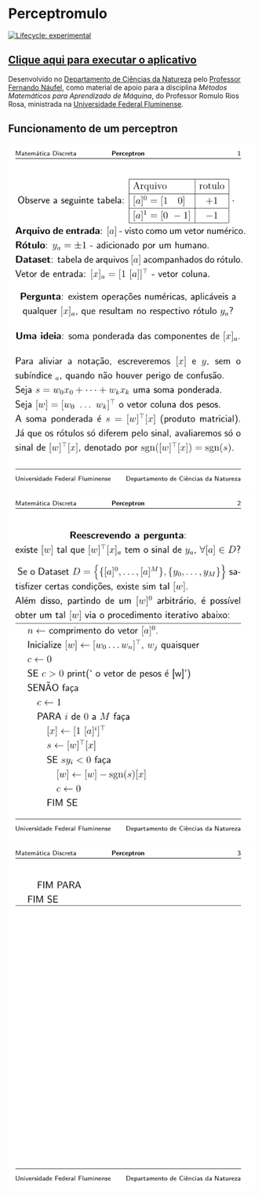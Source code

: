 
<!-- README.md is generated from README.Rmd. Please edit that file -->

# Perceptromulo

<!-- badges: start -->

[![Lifecycle:
experimental](https://img.shields.io/badge/lifecycle-experimental-orange.svg)](https://lifecycle.r-lib.org/articles/stages.html#experimental)
<!-- badges: end -->

## <a href="http://fnaufel-uff.shinyapps.io/PerceptRomulo" target="_blank" rel="nofollow">Clique aqui para executar o aplicativo</a>

Desenvolvido no [Departamento de Ciências da
Natureza](https://depcienciasdanatureza.uff.br/) pelo [Professor
Fernando Náufel](https://fnaufel.github.io/), como material de apoio
para a disciplina *Métodos Matemáticos para Aprendizado de Máquina*, do
Professor Romulo Rios Rosa, ministrada na [Universidade Federal
Fluminense](https://www.uff.br/).

## Funcionamento de um perceptron

![](perceptron-1.png) ![](perceptron-2.png) ![](perceptron-3.png)
